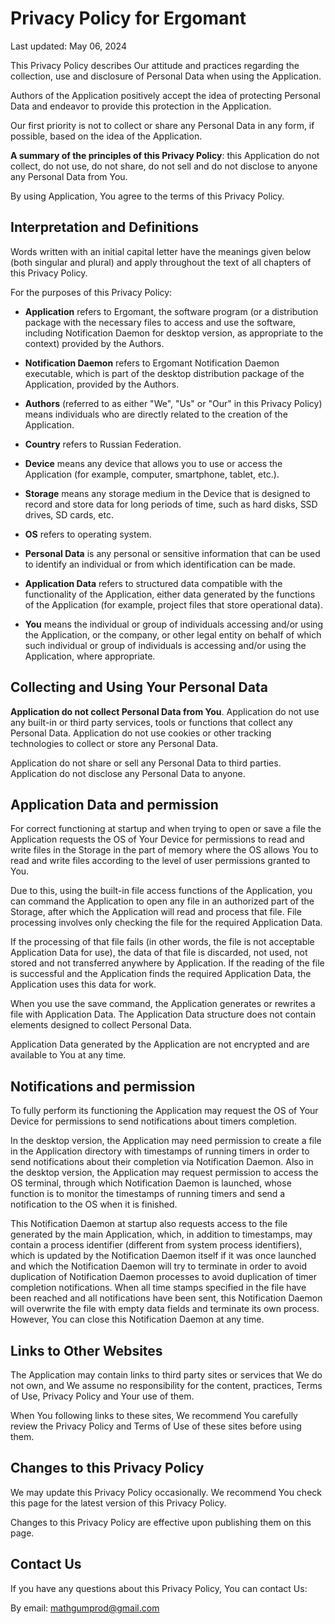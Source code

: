 # Privacy Policy for Ergomant

Last updated: May 06, 2024

This Privacy Policy describes Our attitude and practices regarding the collection, use and disclosure of Personal Data when using the Application.

Authors of the Application positively accept the idea of protecting Personal Data and endeavor to provide this protection in the Application.

Our first priority is not to collect or share any Personal Data in any form, if possible, based on the idea of the Application.

**A summary of the principles of this Privacy Policy**: this Application do not collect, do not use, do not share, do not sell and do not disclose to anyone any Personal Data from You.

By using Application, You agree to the terms of this Privacy Policy.

## Interpretation and Definitions

Words written with an initial capital letter have the meanings given below (both singular and plural) and apply throughout the text of all chapters of this Privacy Policy.

For the purposes of this Privacy Policy:

- **Application** refers to Ergomant, the software program (or a distribution package with the necessary files to access and use the software, including Notification Daemon for desktop version, as appropriate to the context) provided by the Authors.

- **Notification Daemon** refers to Ergomant Notification Daemon executable, which is part of the desktop distribution package of the Application, provided by the Authors.

- **Authors** (referred to as either "We", "Us" or "Our" in this Privacy Policy) means individuals who are directly related to the creation of the Application.

- **Country** refers to Russian Federation.

- **Device** means any device that allows you to use or access the Application (for example, computer, smartphone, tablet, etc.).

- **Storage** means any storage medium in the Device that is designed to record and store data for long periods of time, such as hard disks, SSD drives, SD cards, etc.

- **OS** refers to operating system.

- **Personal Data** is any personal or sensitive information that can be used to identify an individual or from which identification can be made.

- **Application Data** refers to structured data compatible with the functionality of the Application, either data generated by the functions of the Application (for example, project files that store operational data).

- **You** means the individual or group of individuals accessing and/or using the Application, or the company, or other legal entity on behalf of which such individual or group of individuals is accessing and/or using the Application, where appropriate.

## Collecting and Using Your Personal Data

**Application do not collect Personal Data from You**. Application do not use any built-in or third party services, tools or functions that collect any Personal Data. Application do not use cookies or other tracking technologies to collect or store any Personal Data.

Application do not share or sell any Personal Data to third parties. Application do not disclose any Personal Data to anyone.

## Application Data and permission

For correct functioning at startup and when trying to open or save a file the Application requests the OS of Your Device for permissions to read and write files in the Storage in the part of memory where the OS allows You to read and write files according to the level of user permissions granted to You.

Due to this, using the built-in file access functions of the Application, you can command the Application to open any file in an authorized part of the Storage, after which the Application will read and process that file. File processing involves only checking the file for the required Application Data.

If the processing of that file fails (in other words, the file is not acceptable Application Data for use), the data of that file is discarded, not used, not stored and not transferred anywhere by Application. If the reading of the file is successful and the Application finds the required Application Data, the Application uses this data for work.

When you use the save command, the Application generates or rewrites a file with Application Data. The Application Data structure does not contain elements designed to collect Personal Data.

Application Data generated by the Application are not encrypted and are available to You at any time.

## Notifications and permission

To fully perform its functioning the Application may request the OS of Your Device for permissions to send notifications about timers completion.

In the desktop version, the Application may need permission to create a file in the Application directory with timestamps of running timers in order to send notifications about their completion via Notification Daemon. Also in the desktop version, the Application may request permission to access the OS terminal, through which Notification Daemon is launched, whose function is to monitor the timestamps of running timers and send a notification to the OS when it is finished.

This Notification Daemon at startup also requests access to the file generated by the main Application, which, in addition to timestamps, may contain a process identifier (different from system process identifiers), which is updated by the Notification Daemon itself if it was once launched and which the Notification Daemon will try to terminate in order to avoid duplication of Notification Daemon processes to avoid duplication of timer completion notifications. When all time stamps specified in the file have been reached and all notifications have been sent, this Notification Daemon will overwrite the file with empty data fields and terminate its own process. However, You can close this Notification Daemon at any time.

## Links to Other Websites

The Application may contain links to third party sites or services that We do not own, and We assume no responsibility for the content, practices, Terms of Use, Privacy Policy and Your use of them.

When You following links to these sites, We recommend You carefully review the Privacy Policy and Terms of Use of these sites before using them.

## Changes to this Privacy Policy

We may update this Privacy Policy occasionally. We recommend You check this page for the latest version of this Privacy Policy.

Changes to this Privacy Policy are effective upon publishing them on this page.

## Contact Us

If you have any questions about this Privacy Policy, You can contact Us:

By email: mathgumprod@gmail.com
